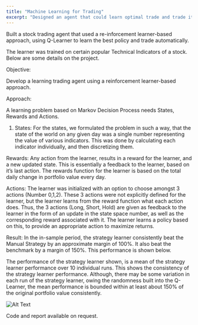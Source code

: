 ```yaml
---
title: "Machine Learning for Trading"
excerpt: "Designed an agent that could learn optimal trade and trade itself"
---
```


Built a stock trading agent that used a re-inforcement learner-based approach, using Q-Learner to learn the best policy and trade automatically.

The learner was trained on certain popular Technical Indicators of a stock. Below are some details on the project.

Objective:

Develop a learning trading agent using a reinforcement learner-based approach.

Approach:

A learning problem based on Markov Decision Process needs States, Rewards and Actions. 

1. States:
For the states, we formulated the problem in such a way, that the state of the world on any given day was a single number representing the value of various indicators. This was done by calculating each indicator individually, and then discretizing them.

Rewards:
Any action from the learner, results in a reward for the learner, and a new updated state. This is essentially a feedback to the learner, based on it’s last action. The rewards function for the learner is based on the total daily change in portfolio value every day.

Actions:
The learner was initialized with an option to choose amongst 3 actions (Number 0,1,2). These 3 actions were not explicitly defined for the learner, but the learner learns from the reward function what each action does. Thus, the 3 actions (Long, Short, Hold) are given as feedback to the learner in the form of an update in the state space number, as well as the corresponding reward associated with it. The learner learns a policy based on this, to provide an appropriate action to maximize returns.

Result:
In the in-sample period, the strategy learner consistently beat the Manual Strategy by an approximate margin of 100%. It also beat the benchmark by a margin of 150%. This performance is shown below. 

The performance of the strategy learner shown, is a mean of the strategy learner performance over 10 individual runs. This shows the consistency of the strategy learner performance. Although, there may be some variation in each run of the strategy learner, owing the randomness built into the Q-Learner, the mean performance is bounded within at least about 150% of the original portfolio value consistently.

![Alt Text](https://www.prashsub.com/assets/images/Q-LearnerPerformance.JPG)

Code and report available on request.
